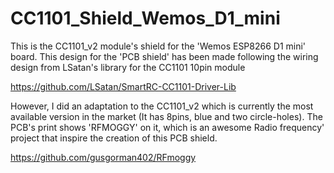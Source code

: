 # CC1101_Shield_Wemos_D1_mini

This is the CC1101_v2 module's shield for the 'Wemos ESP8266 D1 mini' board. This design for the 'PCB shield' has been made following the wiring design from LSatan's library for the CC1101 10pin module 

https://github.com/LSatan/SmartRC-CC1101-Driver-Lib 

However, I did an adaptation to the CC1101_v2 which is currently the most available version in the market (It has 8pins, blue and two circle-holes).
The PCB's print shows 'RFMOGGY' on it, which is an awesome Radio frequency' project that inspire the creation of this PCB shield.

https://github.com/gusgorman402/RFmoggy 


